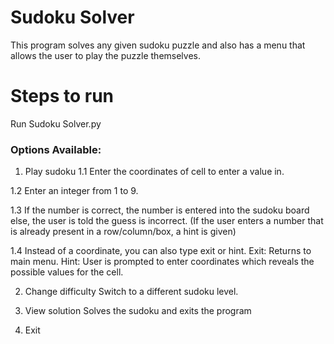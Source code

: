 # Sudoku Solver
This program solves any given sudoku puzzle and also has a menu that allows the user to play the puzzle themselves.

# Steps to run
Run Sudoku Solver.py

### Options Available:
1. Play sudoku
1.1 Enter the coordinates of cell to enter a value in.

1.2 Enter an integer from 1 to 9.

1.3 If the number is correct, the number is entered into the sudoku board else, the
user is told the guess is incorrect.
(If the user enters a number that is already present in a row/column/box, a hint is
given)

1.4 Instead of a coordinate, you can also type exit or hint.
Exit: Returns to main menu.
Hint: User is prompted to enter coordinates which reveals the possible values for the
cell.

2. Change difficulty
Switch to a different sudoku level.

3. View solution
Solves the sudoku and exits the program

4. Exit
